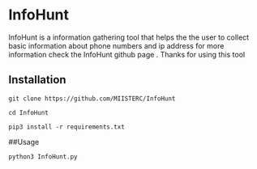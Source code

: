 # InfoHunt
InfoHunt is a information gathering tool that helps the the user to collect basic information about phone numbers and ip address for more information check the InfoHunt github page . Thanks for using this tool
## Installation
```
git clone https://github.com/MIISTERC/InfoHunt

cd InfoHunt

pip3 install -r requirements.txt

```
##Usage
```
python3 InfoHunt.py

```

